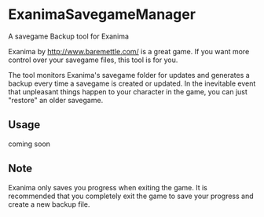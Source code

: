 # ExanimaSavegameManager
A savegame Backup tool for Exanima

Exanima by http://www.baremettle.com/ is a great game. If you want more control over your savegame files, this tool is for you.

The tool monitors Exanima's savegame folder for updates and generates a backup every time a savegame is created or updated. In the inevitable event that unpleasant things happen to your character in the game, you can just "restore" an older savegame.

## Usage
coming soon

## Note
Exanima only saves you progress when exiting the game. It is recommended that you completely exit the game to save your progress and create a new backup file.
